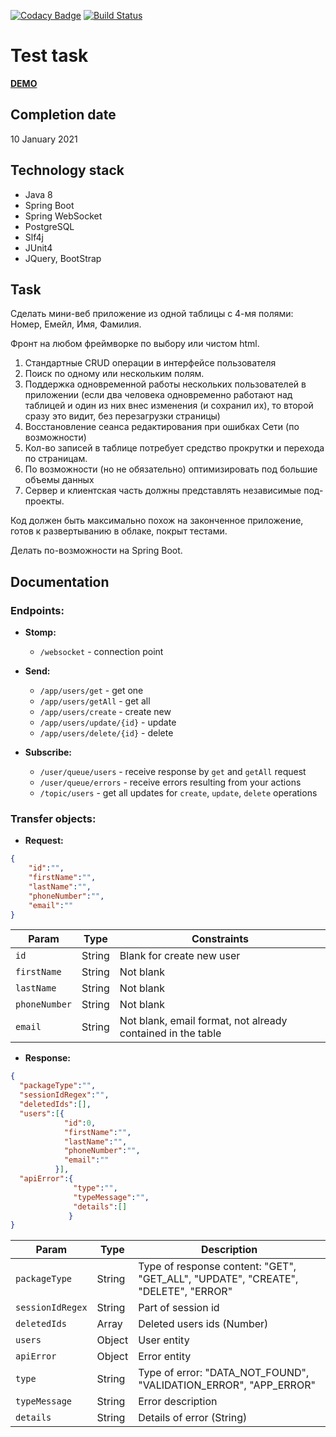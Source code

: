 [![Codacy Badge](https://api.codacy.com/project/badge/Grade/9a72b9652c55429f87a3d0e22ff27474)](https://app.codacy.com/gh/drovocek/userapp?utm_source=github.com&utm_medium=referral&utm_content=drovocek/userapp&utm_campaign=Badge_Grade)
[![Build Status](https://www.travis-ci.com/drovocek/userapp.svg?branch=master)](https://www.travis-ci.com/drovocek/userapp)

# Test task
[**DEMO**](https://websocketuserapp.herokuapp.com/)

## Completion date 
10 January 2021

## Technology stack
- Java 8
- Spring Boot
- Spring WebSocket
- PostgreSQL
- Slf4j
- JUnit4
- JQuery, BootStrap

## Task
Сделать мини-веб приложение из одной таблицы с 4-мя полями: Номер, Емейл, Имя, Фамилия.

Фронт на любом фреймворке по выбору или чистом html.

1) Стандартные CRUD операции в интерфейсе пользователя
2) Поиск по одному или нескольким полям.
3) Поддержка одновременной работы нескольких пользователей в приложении
(если два человека одновременно работают над таблицей и один из них внес изменения (и сохранил их), то второй сразу это видит, без перезагрузки страницы)
4) Восстановление сеанса редактирования при ошибках Сети
(по возможности)
5) Кол-во записей в таблице потребует средство прокрутки и перехода по страницам.
6) По возможности (но не обязательно) оптимизировать под большие объемы данных
7) Сервер и клиентская часть должны представлять независимые под-проекты.

Код должен быть максимально похож на законченное приложение, готов к развертыванию в облаке, покрыт тестами.

Делать по-возможности на Spring Boot.

## Documentation

### Endpoints:

- **Stomp:**
  - ``` /websocket ``` - connection point

- **Send:**
  - ``` /app/users/get ``` - get one
  - ``` /app/users/getAll ``` - get all
  - ``` /app/users/create ``` - create new 
  - ``` /app/users/update/{id} ``` - update 
  - ``` /app/users/delete/{id} ``` - delete 

- **Subscribe:**
    - ``` /user/queue/users ``` - receive response by ```get``` and ```getAll``` request 
    - ``` /user/queue/errors ``` - receive errors resulting from your actions
    - ``` /topic/users ``` - get all updates for ```create```, ```update```, ```delete``` operations

### Transfer objects:
- **Request:**
```json
{
    "id":"",
    "firstName":"",
    "lastName":"",
    "phoneNumber":"",
    "email":""
}
```

| Param       | Type   | Constraints                             |
| ---------- | ------ | ---------------------------------- | 
| `id` | String | Blank for create new user | 
| `firstName` | String | Not blank                         | 
| `lastName` | String | Not blank | 
| `phoneNumber` | String | Not blank                          | 
| `email` | String | Not blank, email format, not already contained in the table | 
- **Response:**
```json
{
  "packageType":"",
  "sessionIdRegex":"",
  "deletedIds":[],
  "users":[{
            "id":0,
            "firstName":"",
            "lastName":"",
            "phoneNumber":"",
            "email":""
          }],
  "apiError":{
              "type":"",
              "typeMessage":"",
              "details":[]
             }
}
```

| Param       | Type   | Description                             |
| ---------- | ------ | ---------------------------------- | 
| `packageType` | String | Type of response content: "GET", "GET_ALL", "UPDATE", "CREATE", "DELETE", "ERROR" | 
| `sessionIdRegex` | String | Part of session id                         | 
| `deletedIds` | Array | Deleted users ids (Number) | 
| `users` | Object | User entity                         | 
| `apiError` | Object | Error entity | 
| `type` | String | Type of error: "DATA_NOT_FOUND", "VALIDATION_ERROR", "APP_ERROR" |
| `typeMessage` | String | Error description |
| `details` | String | Details of error (String) |